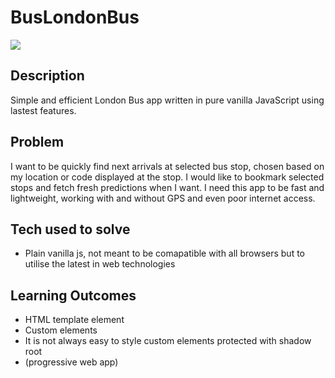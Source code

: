 # BusLondonBus
![](https://i.imgur.com/SvxoQSE.png)

## Description

Simple and efficient London Bus app written in pure vanilla JavaScript using lastest features. 

## Problem

I want to be quickly find next arrivals at selected bus stop, chosen based on my location or code displayed at the stop. I would like to bookmark selected stops and fetch fresh predictions when I want.
I need this app to be fast and lightweight, working with and without GPS and even poor internet access.


## Tech used to solve
* Plain vanilla js, not meant to be comapatible with all browsers but to utilise the latest in web technologies

## Learning Outcomes
* HTML template element
* Custom elements
* It is not always easy to style custom elements protected with shadow root
* (progressive web app)
